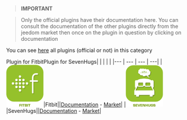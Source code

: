 
>**IMPORTANT**

>Only the official plugins have their documentation here. You can consult the documentation of the other plugins directly from the jeedom market then once on the plugin in question by clicking on documentation


You can see [here](https://market.jeedom.com/index.php?v=d&p=market&type=plugin&categorie=health) all plugins (official or not) in this category

Plugin for FitbitPlugin for SevenHugs| | | | |
|--- | --- | --- | ---|
|<img src="fitbit/fitbit_icon.png" width="100" />|Fitbit||[Documentation](fitbit/index.md) - [Market](https://market.jeedom.com/index.php?v=d&p=market_display&id=1018)|
|<img src="sevenhugs/sevenhugs_icon.png" width="100" />|SevenHugs||[Documentation](sevenhugs/index.md) - [Market](https://market.jeedom.com/index.php?v=d&p=market_display&id=2492)|
